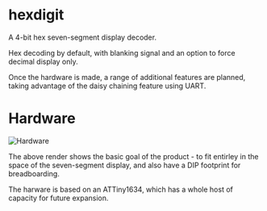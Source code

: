 # hexdigit
A 4-bit hex seven-segment display decoder.

Hex decoding by default, with blanking signal and an option to force decimal
display only.

Once the hardware is made, a range of additional features are planned, taking
advantage of the daisy chaining feature using UART.

# Hardware
![Hardware](https://electronics.digital/img/3d-render.png "KiCAD 3D render")

The above render shows the basic goal of the product - to
fit entirley in the space of the seven-segment display, and
also have a DIP footprint for breadboarding.

The harware is based on an ATTiny1634, which has a whole 
host of capacity for future expansion.
